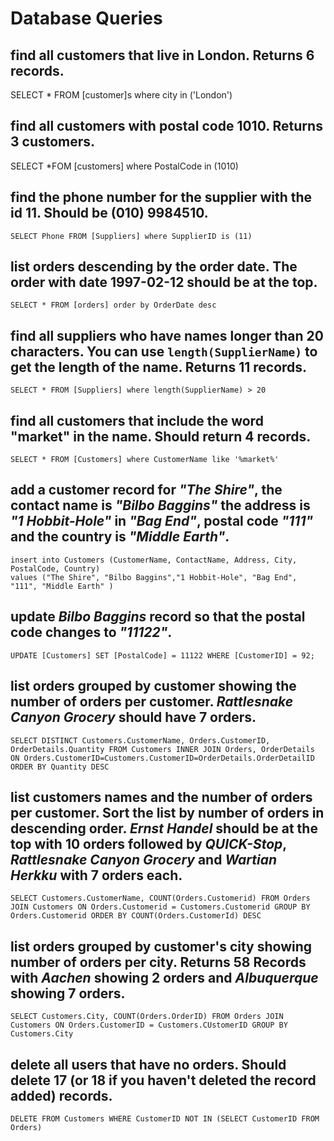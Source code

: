# Database Queries

## find all customers that live in London. Returns 6 records.

  SELECT * FROM [customer]s where city in ('London')

## find all customers with postal code 1010. Returns 3 customers.

  SELECT *FOM [customers] where PostalCode in (1010)

## find the phone number for the supplier with the id 11. Should be (010) 9984510.

    SELECT Phone FROM [Suppliers] where SupplierID is (11)

## list orders descending by the order date. The order with date 1997-02-12 should be at the top.

    SELECT * FROM [orders] order by OrderDate desc

## find all suppliers who have names longer than 20 characters. You can use `length(SupplierName)` to get the length of the name. Returns 11 records.

    SELECT * FROM [Suppliers] where length(SupplierName) > 20

## find all customers that include the word "market" in the name. Should return 4 records.

    SELECT * FROM [Customers] where CustomerName like '%market%'

## add a customer record for _"The Shire"_, the contact name is _"Bilbo Baggins"_ the address is _"1 Hobbit-Hole"_ in _"Bag End"_, postal code _"111"_ and the country is _"Middle Earth"_.


    insert into Customers (CustomerName, ContactName, Address, City, PostalCode, Country)
    values ("The Shire", "Bilbo Baggins","1 Hobbit-Hole", "Bag End", "111", "Middle Earth" )

## update _Bilbo Baggins_ record so that the postal code changes to _"11122"_.

    UPDATE [Customers] SET [PostalCode] = 11122 WHERE [CustomerID] = 92;

## list orders grouped by customer showing the number of orders per customer. _Rattlesnake Canyon Grocery_ should have 7 orders.

    SELECT DISTINCT Customers.CustomerName, Orders.CustomerID, OrderDetails.Quantity FROM Customers INNER JOIN Orders, OrderDetails ON Orders.CustomerID=Customers.CustomerID=OrderDetails.OrderDetailID ORDER BY Quantity DESC

## list customers names and the number of orders per customer. Sort the list by number of orders in descending order. _Ernst Handel_ should be at the top with 10 orders followed by _QUICK-Stop_, _Rattlesnake Canyon Grocery_ and _Wartian Herkku_ with 7 orders each.

    SELECT Customers.CustomerName, COUNT(Orders.Customerid) FROM Orders JOIN Customers ON Orders.Customerid = Customers.Customerid GROUP BY Orders.Customerid ORDER BY COUNT(Orders.CustomerId) DESC

## list orders grouped by customer's city showing number of orders per city. Returns 58 Records with _Aachen_ showing 2 orders and _Albuquerque_ showing 7 orders.

    SELECT Customers.City, COUNT(Orders.OrderID) FROM Orders JOIN Customers ON Orders.CustomerID = Customers.CUstomerID GROUP BY Customers.City 

## delete all users that have no orders. Should delete 17 (or 18 if you haven't deleted the record added) records.

    DELETE FROM Customers WHERE CustomerID NOT IN (SELECT CustomerID FROM Orders)